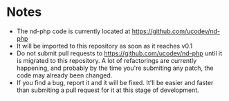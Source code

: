# Notes

 - The nd-php code is currently located at https://github.com/ucodev/nd-php
 - It will be imported to this repository as soon as it reaches v0.1
 - Do not submit pull requests to https://github.com/ucodev/nd-php until it is migrated to this repository. A lot of refactorings are currently happening, and probably by the time you're submiting any patch, the code may already been changed.
 - If you find a bug, report it and it will be fixed. It'll be easier and faster than submiting a pull request for it at this stage of development.

